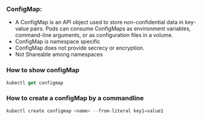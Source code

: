 ### ConfigMap:
* A ConfigMap is an API object used to store non-confidential data in key-value pairs.
  Pods can consume ConfigMaps as environment variables, command-line arguments, or as
  configuration files in a volume.
* ConfigMap is namespace specific
* ConfigMap does not provide secrecy or encryption.
* Not Shareable among namespaces


### How to show configMap
```Actionscript
kubectl get configmap
```

### How to create a configMap by a commandline
```Actionscript
kubectl create configmap <name> --from-literal key1=value1
```


